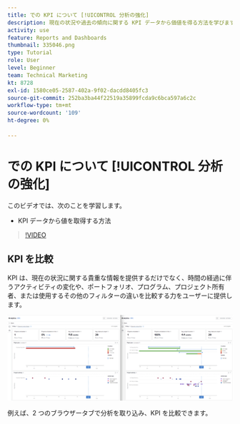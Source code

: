 ```yaml
---
title: での KPI について [!UICONTROL 分析の強化]
description: 現在の状況や過去の傾向に関する KPI データから価値を得る方法を学びます。
activity: use
feature: Reports and Dashboards
thumbnail: 335046.png
type: Tutorial
role: User
level: Beginner
team: Technical Marketing
kt: 8728
exl-id: 1580ce05-2587-402a-9f02-dacdd8405fc3
source-git-commit: 252ba3ba44f22519a35899fcda9c6bca597a6c2c
workflow-type: tm+mt
source-wordcount: '109'
ht-degree: 0%

---
```


# での KPI について [!UICONTROL 分析の強化]

このビデオでは、次のことを学習します。

* KPI データから値を取得する方法

>[!VIDEO](https://video.tv.adobe.com/v/335046/?quality=12)

## KPI を比較

KPI は、現在の状況に関する貴重な情報を提供するだけでなく、時間の経過に伴うアクティビティの変化や、ポートフォリオ、プログラム、プロジェクト所有者、または使用するその他のフィルターの違いを比較する力をユーザーに提供します。

![2 つのブラウザータブを並べて表示する画像](assets/section-2-0.png)

例えば、2 つのブラウザータブで分析を取り込み、KPI を比較できます。
